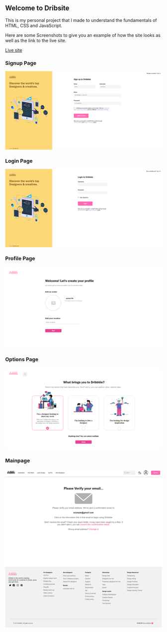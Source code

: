 <h2>Welcome to Dribsite</h2>
<p>
This is my personal project that I made to understand the fundamentals of HTML, CSS and JavaScript.<br>

Here are some Screenshots to give you an example of how the site looks as well as the link to the live site.

<a href="https:/\/\zolaontop1.github.io/\dribsite/\">Live site</a>

</p>

<h3>Signup Page</h3>
<img src="./Screenshots/signup.png">

<h3>Login Page</h3>
<img src="./Screenshots/login.png">

<h3>Profile Page</h3>
<img src="./Screenshots/profile.png">

<h3>Options Page</h3> 
<img src="./Screenshots/customize.png">

<h3>Mainpage</h3>
<img src="./Screenshots/mainpage.png">
